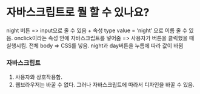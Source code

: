 자바스크립트로 뭘 할 수 있나요?
==============================

night 버튼 => input으로 줄 수 있음 + 속성 type
value = ‘night’ 으로 이름 줄 수 있음.
onclick이라는 속성 안에 자바스크립트를 넣어줌 => 사용자가 버튼을 클릭했을 때 실행시킴.
전체 body => CSS를 넣음. night과 day버튼을 누름에 따라 값이 바뀜

### 자바스크립트
1. 사용자와 상호작용함.
2. 웹브라우저는 바꿀 수 없다. 그러나 자바스크립트에 따라서 디자인을 바꿀 수 있음.
